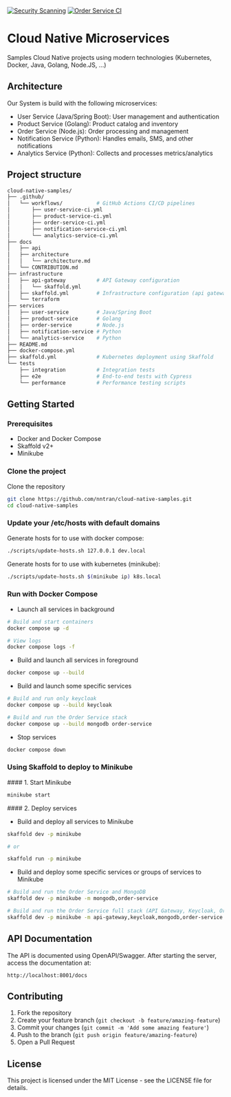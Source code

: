 [![Security Scanning](https://github.com/nntran/cloud-native-samples/actions/workflows/security-scan.yml/badge.svg)](https://github.com/nntran/cloud-native-samples/actions/workflows/security-scan.yml)
[![Order Service CI](https://github.com/nntran/cloud-native-samples/actions/workflows/order-service-ci.yml/badge.svg)](https://github.com/nntran/cloud-native-samples/actions/workflows/order-service-ci.yml)

# Cloud Native Microservices
Samples Cloud Native projects using modern technologies (Kubernetes, Docker, Java, Golang, Node.JS, ...)

## Architecture

Our System is build with the following microservices:

- User Service (Java/Spring Boot): User management and authentication
- Product Service (Golang): Product catalog and inventory
- Order Service (Node.js): Order processing and management
- Notification Service (Python): Handles emails, SMS, and other notifications
- Analytics Service (Python): Collects and processes metrics/analytics

## Project structure

```bash
cloud-native-samples/
├── .github/
│   └── workflows/           # GitHub Actions CI/CD pipelines
│       ├── user-service-ci.yml
│       ├── product-service-ci.yml
│       ├── order-service-ci.yml
│       ├── notification-service-ci.yml
│       └── analytics-service-ci.yml
├── docs
│   ├── api
│   ├── architecture
│   │   └── architecture.md
│   └── CONTRIBUTION.md
├── infrastructure
│   ├── api-gateway          # API Gateway configuration
│   │   └── skaffold.yml
│   ├── skaffold.yml         # Infrastructure configuration (api gateway, keycloak, ...)
│   └── terraform
├── services
│   ├── user-service         # Java/Spring Boot
│   ├── product-service      # Golang
│   ├── order-service        # Node.js
│   ├── notification-service # Python
│   └── analytics-service    # Python
├── README.md
├── docker-compose.yml
├── skaffold.yml             # Kubernetes deployment using Skaffold
└── tests
    ├── integration          # Integration tests
    ├── e2e                  # End-to-end tests with Cypress
    └── performance          # Performance testing scripts
```

## Getting Started

### Prerequisites
- Docker and Docker Compose
- Skaffold v2+
- Minikube

### Clone the project

Clone the repository

```bash
git clone https://github.com/nntran/cloud-native-samples.git
cd cloud-native-samples
```

### Update your /etc/hosts with default domains

Generate hosts for to use with docker compose:

```bash
./scripts/update-hosts.sh 127.0.0.1 dev.local
```

Generate hosts for to use with kubernetes (minikube):

```bash
./scripts/update-hosts.sh $(minikube ip) k8s.local
```

### Run with Docker Compose

* Launch all services in background
```bash
# Build and start containers
docker compose up -d

# View logs
docker compose logs -f
```

* Build and launch all services in foreground
```bash
docker compose up --build
```

* Build and launch some specific services
```bash
# Build and run only keycloak
docker compose up --build keycloak

# Build and run the Order Service stack
docker compose up --build mongodb order-service
```

* Stop services 
```bash
docker compose down
```

### Using Skaffold to deploy to Minikube

#### 1. Start Minikube

```bash
minikube start
```

#### 2. Deploy services

* Build and deploy all services to Minikube

```bash
skaffold dev -p minikube

# or 

skaffold run -p minikube
```

* Build and deploy some specific services or groups of services to Minikube

```bash
# Build and run the Order Service and MongoDB
skaffold dev -p minikube -m mongodb,order-service

# Build and run the Order Service full stack (API Gateway, Keycloak, Order Service and MongoDB)
skaffold dev -p minikube -m api-gateway,keycloak,mongodb,order-service
```

## API Documentation

The API is documented using OpenAPI/Swagger. After starting the server, access the documentation at:

```
http://localhost:8001/docs
```

## Contributing

1. Fork the repository
2. Create your feature branch (`git checkout -b feature/amazing-feature`)
3. Commit your changes (`git commit -m 'Add some amazing feature'`)
4. Push to the branch (`git push origin feature/amazing-feature`)
5. Open a Pull Request

## License

This project is licensed under the MIT License - see the LICENSE file for details.
